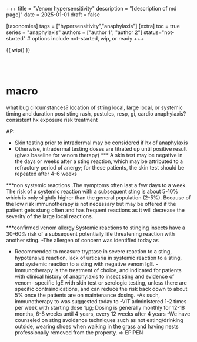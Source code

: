 +++
title = "Venom hypersensitivity"
description = "[description of md page]"
date = 2025-01-01
draft = false

[taxonomies]
tags = ["hypersensitivity","anaphylaxis"]
[extra]
toc = true
series = "anaphylaxis"
authors = ["author 1", "author 2"]
status="not-started" # options include not-started, wip, or ready
+++

{{ wip() }}

</br>
</br>

<div class="blur-container">

# macro

what bug
circumstances? location of string
local, large local, or systemic
timing and duration post sting
rash, pustules, resp, gi, cardio
anaphylaxis?
consistent hx
exposure risk
treatment

AP:

- Skin testing prior to intradermal may be considered if hx of anaphylaxis
- Otherwise, intradermal testing doses are titrated up until positive result (gives baseline for venom therapy)
  *** A skin test may be negative in the days or weeks after a sting reaction, which may be attributed to a refractory period of anergy; for these patients, the skin test should be repeated after 4–6 weeks

***non systemic reactions
.The symptoms often last a few days to a week. The risk of a systemic reaction with a subsequent sting is about 5-10% which is only slightly higher than the general population (2-5%). Because of the low risk immunotherapy is not necessary but may be offered if the patient gets stung often and has frequent reactions as it will decrease the severity of the large local reactions.

***confirmed venom allergy
Systemic reactions to stinging insects have a 30-60% risk of a subsequent potentially life threatening reaction with another sting.
-The allergen of concern was identified today as

- Recommended to measure tryptase in severe reaction to a sting, hypotensive reaction, lack of urticaria in systemic reaction to a sting, and systemic reaction to a sting with negative venom IgE.
  -Immunotherapy is the treatment of choice, and indicated for patients with clinical history of anaphylaxis to insect sting and evidence of venom- specific IgE with skin test or serologic testing, unless there are specific contraindications, and can reduce the risk back down to about 5% once the patients are on maintenance dosing.
  -As such, immunotherapy to was suggested today to
  -VIT administered 1-2 times per week with starting dose 1μg; Dosing is generally monthly for 12-18 months, 6-8 weeks until 4 years, every 12 weeks after 4 years
  -We have counseled on sting avoidance techniques such as not eating/drinking outside, wearing shoes when walking in the grass and having nests professionally removed from the property.
  => EPIPEN

</div>
